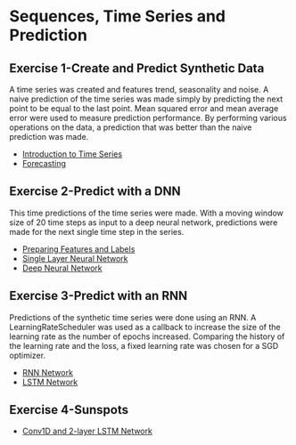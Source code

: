 # Sequences, Time Series and Prediction  
## Exercise 1-Create and Predict Synthetic Data  
A time series was created and features trend, seasonality and noise.  A naive prediction of the time series was made simply by predicting the next point to be equal to the last point.  Mean squared error and mean average error were used to measure prediction performance.  By performing various operations on the data, a prediction that was better than the naive prediction was made.
- [Introduction to Time Series](https://github/lmoroney/dlaicourse/blob/master/TensorFlow%20In%20Practice/Course%204%20-%20S%2BP/S%2BP_Week_1_Lesson_2.ipynb)  
- [Forecasting](https://github/lmoroney/dlaicourse/blob/master/TensorFlow%20In%20Practice/Course%204%20-%20S%2BP/S%2BP%20Week%201%20-%20Lesson%203%20-%20Notebook.ipynb)  
## Exercise 2-Predict with a DNN  
This time predictions of the time series were made.  With a moving window size of 20 time steps as input to a deep neural network, predictions were made for the next single time step in the series.  
- [Preparing Features and Labels](https://github/lmoroney/dlaicourse/blob/master/TensorFlow%20In%20Practice/Course%204%20-%20S%2BP/S%2BP%20Week%202%20Lesson%201.ipynb#scrollTo=Wa0PNwxMGapy)  
- [Single Layer Neural Network](https://github/lmoroney/dlaicourse/blob/master/TensorFlow%20In%20Practice/Course%204%20-%20S%2BP/S%2BP%20Week%202%20Lesson%202.ipynb)  
- [Deep Neural Network](https://github/lmoroney/dlaicourse/blob/master/TensorFlow%20In%20Practice/Course%204%20-%20S%2BP/S%2BP%20Week%202%20Lesson%203.ipynb)  
## Exercise 3-Predict with an RNN  
Predictions of the synthetic time series were done using an RNN.  A LearningRateScheduler was used as a callback to increase the size of the learning rate as the number of epochs increased.  Comparing the history of the learning rate and the loss, a fixed learning rate was chosen for a SGD optimizer.  
- [RNN Network](https://github/lmoroney/dlaicourse/blob/master/TensorFlow%20In%20Practice/Course%204%20-%20S%2BP/S%2BP%20Week%203%20Lesson%202%20-%20RNN.ipynb)  
- [LSTM Network](https://github/lmoroney/dlaicourse/blob/master/TensorFlow%20In%20Practice/Course%204%20-%20S%2BP/S%2BP%20Week%203%20Lesson%204%20-%20LSTM.ipynb)  
## Exercise 4-Sunspots  
- [Conv1D and 2-layer LSTM Network](https://colab.research.google.com/github/lmoroney/dlaicourse/blob/master/TensorFlow%20In%20Practice/Course%204%20-%20S%2BP/S%2BP%20Week%204%20Lesson%201.ipynb)  


